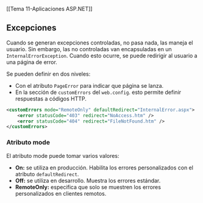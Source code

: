 [[Tema 11-Aplicaciones ASP.NET]]

## Excepciones
Cuando se generan excepciones controladas, no pasa nada, las maneja el usuario. Sin embargo, las no controladas van encapsuladas en un `InternalErrorException`. Cuando esto ocurre, se puede redirigir al usuario a una página de error. 

Se pueden definir en dos niveles:
+ Con el atributo `PageError` para indicar que página se lanza.
+ En la sección de `customErrors` del `web.config`. esto permite definir respuestas a códigos HTTP.

```xml
<customErrors mode="RemoteOnly" defaultRedirect="InternalError.aspx">
	<error statusCode="403" redirect="NoAccess.htm" />
	<error statusCode="404" redirect="FileNotFound.htm" />
</customErrors>
```

### Atributo mode
El atributo mode puede tomar varios valores:
+ **On:** se utiliza en producción. Habilita los errores personalizados con el atributo `defaultRedirect`.
+ **Off:** se utiliza en desarrollo. Muestra los errores estándar.
+ **RemoteOnly:** especifica que solo se muestren los errores personalizados en clientes remotos.